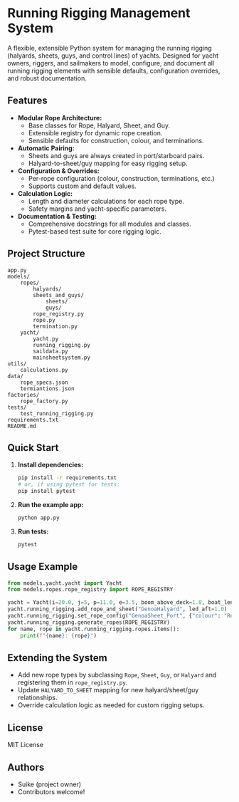 # Running Rigging Management System

A flexible, extensible Python system for managing the running rigging (halyards, sheets, guys, and control lines) of yachts. Designed for yacht owners, riggers, and sailmakers to model, configure, and document all running rigging elements with sensible defaults, configuration overrides, and robust documentation.

## Features

- **Modular Rope Architecture:**
  - Base classes for Rope, Halyard, Sheet, and Guy.
  - Extensible registry for dynamic rope creation.
  - Sensible defaults for construction, colour, and terminations.
- **Automatic Pairing:**
  - Sheets and guys are always created in port/starboard pairs.
  - Halyard-to-sheet/guy mapping for easy rigging setup.
- **Configuration & Overrides:**
  - Per-rope configuration (colour, construction, terminations, etc.)
  - Supports custom and default values.
- **Calculation Logic:**
  - Length and diameter calculations for each rope type.
  - Safety margins and yacht-specific parameters.
- **Documentation & Testing:**
  - Comprehensive docstrings for all modules and classes.
  - Pytest-based test suite for core rigging logic.

## Project Structure

```
app.py
models/
    ropes/
        halyards/
        sheets_and_guys/
            sheets/
            guys/
        rope_registry.py
        rope.py
        termination.py
    yacht/
        yacht.py
        running_rigging.py
        saildata.py
        mainsheetsystem.py
utils/
    calculations.py
data/
    rope_specs.json
    termiantions.json
factories/
    rope_factory.py
tests/
    test_running_rigging.py
requirements.txt
README.md
```

## Quick Start

1. **Install dependencies:**
   ```zsh
   pip install -r requirements.txt
   # or, if using pytest for tests:
   pip install pytest
   ```

2. **Run the example app:**
   ```zsh
   python app.py
   ```

3. **Run tests:**
   ```zsh
   pytest
   ```

## Usage Example

```python
from models.yacht.yacht import Yacht
from models.ropes.rope_registry import ROPE_REGISTRY

yacht = Yacht(i=20.0, j=5, p=11.0, e=3.5, boom_above_deck=1.0, boat_length=8.0)
yacht.running_rigging.add_rope_and_sheet("GenoaHalyard", led_aft=1.0)
yacht.running_rigging.set_rope_config("GenoaSheet_Port", {"colour": "Red"})
yacht.running_rigging.generate_ropes(ROPE_REGISTRY)
for name, rope in yacht.running_rigging.ropes.items():
    print(f"{name}: {rope}")
```

## Extending the System
- Add new rope types by subclassing `Rope`, `Sheet`, `Guy`, or `Halyard` and registering them in `rope_registry.py`.
- Update `HALYARD_TO_SHEET` mapping for new halyard/sheet/guy relationships.
- Override calculation logic as needed for custom rigging setups.

## License
MIT License

## Authors
- Suike (project owner)
- Contributors welcome!
